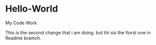# Hello-World
My Code Work

This is the second change that i am doing. but thi sis the fiorst one in Readme bramch.
